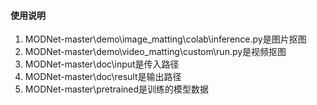 #### 使用说明

1.  MODNet-master\demo\image_matting\colab\inference.py是图片抠图
2.  MODNet-master\demo\video_matting\custom\run.py是视频抠图
3.  MODNet-master\doc\input是传入路径
4.  MODNet-master\doc\result是输出路径
5.  MODNet-master\pretrained是训练的模型数据